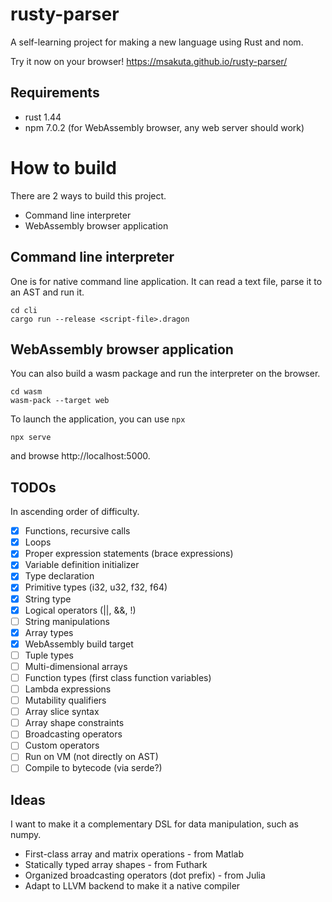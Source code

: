 # rusty-parser

A self-learning project for making a new language using Rust and nom.

Try it now on your browser! https://msakuta.github.io/rusty-parser/

## Requirements

* rust 1.44
* npm 7.0.2 (for WebAssembly browser, any web server should work)


# How to build

There are 2 ways to build this project.

* Command line interpreter
* WebAssembly browser application

## Command line interpreter

One is for native command line application.
It can read a text file, parse it to an AST and run it.

    cd cli
    cargo run --release <script-file>.dragon


## WebAssembly browser application

You can also build a wasm package and run the interpreter on the browser.

    cd wasm
    wasm-pack --target web

To launch the application, you can use `npx`

    npx serve

and browse http://localhost:5000.

## TODOs

In ascending order of difficulty.

* [x] Functions, recursive calls
* [x] Loops
* [x] Proper expression statements (brace expressions)
* [x] Variable definition initializer
* [x] Type declaration
* [x] Primitive types (i32, u32, f32, f64)
* [x] String type
* [x] Logical operators (||, &&, !)
* [ ] String manipulations
* [x] Array types
* [x] WebAssembly build target
* [ ] Tuple types
* [ ] Multi-dimensional arrays
* [ ] Function types (first class function variables)
* [ ] Lambda expressions
* [ ] Mutability qualifiers
* [ ] Array slice syntax
* [ ] Array shape constraints
* [ ] Broadcasting operators
* [ ] Custom operators
* [ ] Run on VM (not directly on AST)
* [ ] Compile to bytecode (via serde?)

## Ideas

I want to make it a complementary DSL for data manipulation, such as numpy.

* First-class array and matrix operations - from Matlab
* Statically typed array shapes - from Futhark
* Organized broadcasting operators (dot prefix) - from Julia
* Adapt to LLVM backend to make it a native compiler
